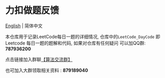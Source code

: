 # 力扣做题反馈

[English](./README.md) | 简体中文

本仓库用于记录LeetCode每日一题的详细情况, 仓库中的`LeetCode_DayCode` 即Leetcode 每日一题的题解和代码, 如果对仓库有任何疑问 可以加QQ群: **787936200**

点击链接加入群聊[【算法交流群】](http://qm.qq.com/cgi-bin/qm/qr?_wv=1027&k=FSuJKJ40cDwd4DDWQ1ilBPsV-wsXessG&authKey=0YHvhxNts7Rknmeb1tf2Vk%2By0KqurVAmgpLfqEfZqhDSPBankTePvGCpYlWA%2Bx%2FZ&noverify=0&group_code=787936200)

也可加入大群领取相关资料 : **879189040**


